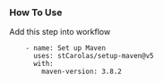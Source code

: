 ### How To Use

Add this step into workflow

```
    - name: Set up Maven
      uses: stCarolas/setup-maven@v5
      with:
        maven-version: 3.8.2
```
